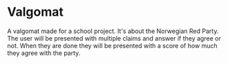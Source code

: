 # Valgomat
A valgomat made for a school project. It's about the Norwegian Red Party. The user will be presented with multiple claims and answer if they agree or not. When they are done they will be presented with a score of how much they agree with the party.

